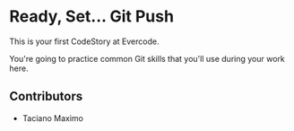 
# Ready, Set... Git Push

This is your first CodeStory at Evercode.

You're going to practice common Git skills that you'll use during your work here.

## Contributors

- Taciano Maximo

